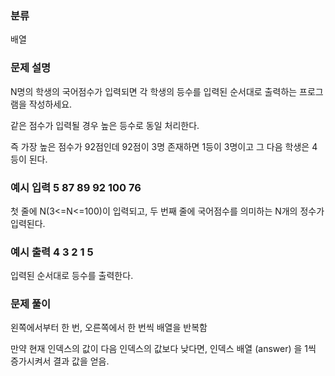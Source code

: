 ### 분류

배열

### 문제 설명

<p>
N명의 학생의 국어점수가 입력되면 각 학생의 등수를 입력된 순서대로 출력하는 프로그램을 작성하세요.

같은 점수가 입력될 경우 높은 등수로 동일 처리한다.

즉 가장 높은 점수가 92점인데 92점이 3명 존재하면 1등이 3명이고 그 다음 학생은 4등이 된다.
</p>


### 예시 입력  5       87 89 92 100 76

 <p>
첫 줄에 N(3<=N<=100)이 입력되고, 두 번째 줄에 국어점수를 의미하는 N개의 정수가 입력된다.
</p>


### 예시 출력 4 3 2 1 5

 <p>
입력된 순서대로 등수를 출력한다.
 </p>


### 문제 풀이
<p> 
  왼쪽에서부터 한 번, 오른쪽에서 한 번씩 배열을 반복함

만약 현재 인덱스의 값이 다음 인덱스의 값보다 낮다면, 인덱스 배열 (answer) 을 1씩 증가시켜서 결과 값을 얻음.
</p>
